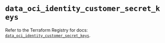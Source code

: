 # `data_oci_identity_customer_secret_keys`

Refer to the Terraform Registry for docs: [`data_oci_identity_customer_secret_keys`](https://registry.terraform.io/providers/hashicorp/oci/7.19.0/docs/data-sources/identity_customer_secret_keys).
